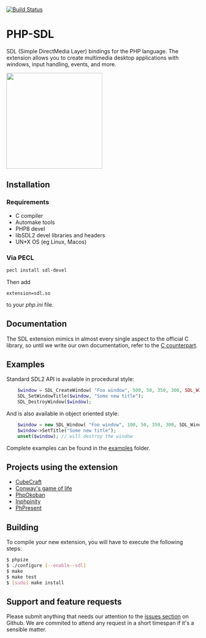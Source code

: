 
[![Build Status](https://travis-ci.org/Ponup/php-sdl.svg?branch=master)](https://travis-ci.org/Ponup/php-sdl)

PHP-SDL
=======

SDL (Simple DirectMedia Layer) bindings for the PHP language. The extension allows you to create multimedia desktop applications with windows, input handling, events, and more.

[<img src="input-handling-example.gif" width="250" />](input-handling-example.gif)

## Installation

### Requirements

* C compiler
* Automake tools
* PHP8 devel
* libSDL2 devel libraries and headers
* UN*X OS (eg Linux, Macos)

### Via PECL

```bash
pecl install sdl-devel
```

Then add 

```
extension=sdl.so
```
to your _php.ini_ file.

## Documentation

The SDL extension mimics in almost every single aspect to the official C library, so until we write our own documentation, refer to the [C counterpart](https://wiki.libsdl.org/APIByCategory).

## Examples

Standard SDL2 API is available in procedural style:

```php
    $window = SDL_CreateWindow( "Foo window", 500, 50, 350, 300, SDL_WINDOW_SHOWN+SDL_WINDOW_RESIZABLE);
    SDL_SetWindowTitle($window, "Some new title");
    SDL_DestroyWindow($window);
```

And is also available in object oriented style:

```php
    $window = new SDL_Window( "Foo window", 100, 50, 350, 300, SDL_Window::SHOWN|SDL_Window::RESIZABLE);
    $window->SetTitle("Some new title");
    unset($window); // will destroy the window
```

Complete examples can be found in the [examples](examples) folder.

## Projects using the extension

* [CubeCraft](https://github.com/Ponup/cubecraft)
* [Conway's game of life](https://github.com/Ponup/conways-game-of-life)
* [PhpOkoban](https://github.com/b-viguier/PhpOkoban)
* [Inphpinity](https://github.com/b-viguier/Inphpinity)
* [PhPresent](https://github.com/b-viguier/PhPresent)

## Building

To compile your new extension, you will have to execute the following steps:

```bash
$ phpize
$ ./configure [--enable--sdl] 
$ make
$ make test
$ [sudo] make install
```

## Support and feature requests

Please submit anything that needs our attention to the [issues section](https://github.com/Ponup/php-sdl/issues) on Github. We are commited to attend any request in a short timespan if it's a sensible matter.


